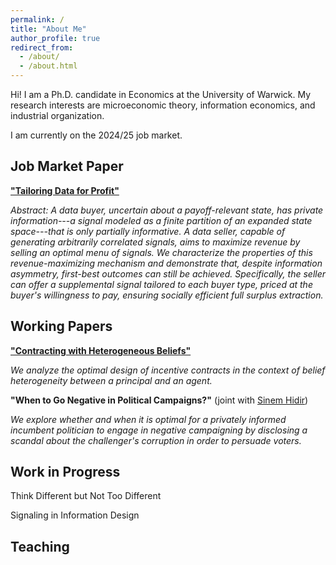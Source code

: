 ```yaml
---
permalink: /
title: "About Me"
author_profile: true
redirect_from: 
  - /about/
  - /about.html
---
```


Hi! I am a Ph.D. candidate in Economics at the University of Warwick. My research interests are microeconomic theory, information economics, and industrial organization.

I am currently on the 2024/25 job market.

Job Market Paper
------
[**"Tailoring Data for Profit"**](../files/tailoring_data_xueying_jmp.pdf)

 *Abstract: A data buyer, uncertain about a payoff-relevant state, has private information---a signal modeled as a finite partition of an expanded state space---that is only partially informative. A data seller, capable of generating arbitrarily correlated signals, aims to maximize revenue by selling an optimal menu of signals. We characterize the properties of this revenue-maximizing mechanism and demonstrate that, despite information asymmetry, first-best outcomes can still be achieved. Specifically, the seller can offer a supplemental signal tailored to each buyer type, priced at the buyer's willingness to pay, ensuring socially efficient full surplus extraction.* 

Working Papers
------
[**"Contracting with Heterogeneous Beliefs"**](../files/heterogeneous_beliefs_xueying.pdf)

 *We analyze the optimal design of incentive contracts in the context of belief heterogeneity between a principal and an agent.*

**"When to Go Negative in Political Campaigns?"** (joint with [Sinem Hidir](https://warwick.ac.uk/fac/soc/economics/staff/shidir/)) 

 *We explore whether and when it is optimal for a privately informed incumbent politician to engage in negative campaigning by disclosing a scandal about the challenger's corruption in order to persuade voters.*

Work in Progress
------
Think Different but Not Too Different

Signaling in Information Design

Teaching
------


